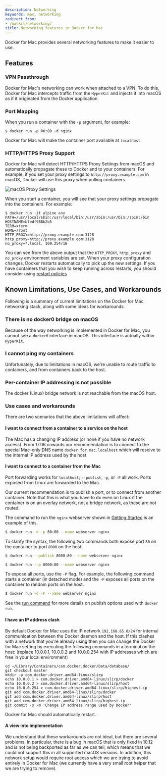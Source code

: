 ```yaml
---
description: Networking
keywords: mac, networking
redirect_from:
- /mackit/networking/
title: Networking features in Docker for Mac
---
```


Docker for Mac provides several networking features to make it easier to use.

## Features

### VPN Passthrough

Docker for Mac's networking can work when attached to a VPN. To do this, Docker
for Mac intercepts traffic from the `HyperKit` and injects it into macOS as if
it originated from the Docker application.

### Port Mapping

When you run a container with the `-p` argument, for example:
```
$ docker run -p 80:80 -d nginx
```
Docker for Mac will make the container port available at `localhost`.

### HTTP/HTTPS Proxy Support

Docker for Mac will detect HTTP/HTTPS Proxy Settings from macOS and
automatically propagate these to Docker and to your containers. For example, if
you set your proxy settings to `http://proxy.example.com` in macOS, Docker will
use this proxy when pulling containers.

![macOS Proxy Settings](images/proxy-settings.png)

When you start a container, you will see that your proxy settings propagate into
the containers. For example:

```
$ docker run -it alpine env
PATH=/usr/local/sbin:/usr/local/bin:/usr/sbin:/usr/bin:/sbin:/bin
HOSTNAME=b7edf988b2b5
TERM=xterm
HOME=/root
HTTP_PROXY=http://proxy.example.com:3128
http_proxy=http://proxy.example.com:3128
no_proxy=*.local, 169.254/16
```

You can see from the above output that the `HTTP_PROXY`, `http_proxy` and
`no_proxy` environment variables are set. When your proxy configuration changes,
Docker restarts automatically to pick up the new settings. If you have
containers that you wish to keep running across restarts, you should consider
using [restart policies](/engine/reference/run/#restart-policies-restart)

## Known Limitations, Use Cases, and Workarounds

Following is a summary of current limitations on the Docker for Mac networking
stack, along with some ideas for workarounds.

### There is no docker0 bridge on macOS

Because of the way networking is implemented in Docker for Mac, you cannot see a
`docker0` interface in macOS. This interface is actually within `HyperKit`.

### I cannot ping my containers

Unfortunately, due to limitations in macOS, we're unable to route traffic to
containers, and from containers back to the host.

### Per-container IP addressing is not possible

The docker (Linux) bridge network is not reachable from the macOS host.

### Use cases and workarounds

There are two scenarios that the above limitations will affect:

#### I want to connect from a container to a service on the host

The Mac has a changing IP address (or none if you have no network access). From
17.06 onwards our recommendation is to connect to the special Mac-only DNS
name `docker.for.mac.localhost` which will resolve to the internal IP address
used by the host.

#### I want to connect to a container from the Mac

Port forwarding works for `localhost`; `--publish`, `-p`, or `-P` all work.
Ports exposed from Linux are forwarded to the Mac.

Our current recommendation is to publish a port, or to connect from another
container. Note that this is what you have to do even on Linux if the container
is on an overlay network, not a bridge network, as these are not routed.

The command to run the `nginx` webserver shown in [Getting
Started](index.md#explore-the-application-and-run-examples) is an example of this.

```bash
$ docker run -d -p 80:80 --name webserver nginx
```

To clarify the syntax, the following two commands both expose port `80` on the
container to port `8000` on the host:

```bash
$ docker run --publish 8000:80 --name webserver nginx

$ docker run --p 8000:80 --name webserver nginx
```

To expose all ports, use the `-P` flag. For example, the following command
starts a container (in detached mode) and the `-P` exposes all ports on the
container to random ports on the host.

```bash
$ docker run -d -P --name webserver nginx
```

See the [run command](/engine/reference/commandline/run.md) for more details on
publish options used with `docker run`.

#### I have an IP address clash

By default Docker for Mac uses the IP network `192.168.65.0/24` for internal
communication between the Docker daemon and the host. If this clashes with a
network that you're already using then you can change the Docker for Mac setting
by executing the following commands in a terminal on the host:
(replace 10.0.0.1, 10.0.0.2 and 10.0.0.254 with IP addresses which are free
in your local environment)
```
cd ~/Library/Containers/com.docker.docker/Data/database/
git checkout master
mkdir -p com.docker.driver.amd64-linux/slirp
echo 10.0.0.1 > com.docker.driver.amd64-linux/slirp/docker
echo 10.0.0.2 > com.docker.driver.amd64-linux/slirp/host
echo 10.0.0.254 > com.docker.driver.amd64-linux/slirp/highest-ip
git add com.docker.driver.amd64-linux/slirp/docker
git add com.docker.driver.amd64-linux/slirp/host
git add com.docker.driver.amd64-linux/slirp/highest-ip
git commit -s -m 'Change IP address range used by Docker'
```
Docker for Mac should automatically restart.

#### A view into implementation

We understand that these workarounds are not ideal, but there are several
problems. In particular, there is a bug in macOS that is only fixed in 10.12 and
is not being backported as far as we can tell, which means that we could not
support this in all supported macOS versions. In addition, this network setup
would require root access which we are trying to avoid entirely in Docker for
Mac (we currently have a very small root helper that we are trying to remove).
